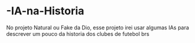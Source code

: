 # -IA-na-Historia
No projeto Natural ou Fake da Dio, esse projeto irei usar algumas IAs para descrever um pouco da historia dos clubes de futebol brs
